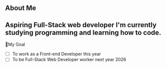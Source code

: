 ## About Me
Aspiring Full-Stack web developer
I'm currently studying programming and learning how to code.
-----------------------------------------------------------
📌My Goal
- [ ] To work as a Front-end Developer this year
- [ ] To be Full-Stack Web Developer worker next year 2026
